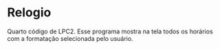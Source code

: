 # Relogio
Quarto código de LPC2. Esse programa mostra na tela todos os horários com a formatação selecionada pelo usuário. 

